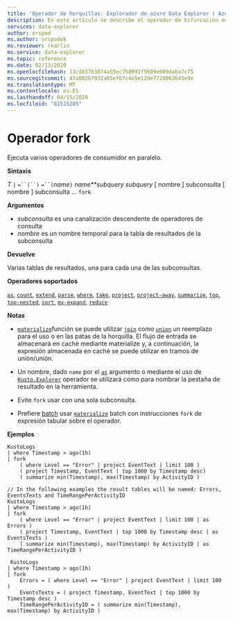 ```yaml
---
title: 'Operador de horquillas: Explorador de azure Data Explorer ( Azure Data Explorer) Microsoft Docs'
description: En este artículo se describe el operador de bifurcación en Azure Data Explorer.
services: data-explorer
author: orspod
ms.author: orspodek
ms.reviewer: rkarlin
ms.service: data-explorer
ms.topic: reference
ms.date: 02/13/2020
ms.openlocfilehash: 13cd837b3874a55ec758991f5609e089daba7c75
ms.sourcegitcommit: 47a002b7032a05ef67c4e5e12de7720062645e9e
ms.translationtype: MT
ms.contentlocale: es-ES
ms.lasthandoff: 04/15/2020
ms.locfileid: "81515205"
---
```

# <a name="fork-operator"></a>Operador fork

Ejecuta varios operadores de consumidor en paralelo.

**Sintaxis**

*T* `|` `=``(``)` `=``(`*name*`)` *name**subquery* *subquery* [ nombre ] subconsulta [ nombre ] subconsulta ... `fork`

**Argumentos**

* *subconsulta* es una canalización descendente de operadores de consulta
* *nombre* es un nombre temporal para la tabla de resultados de la subconsulta

**Devuelve**

Varias tablas de resultados, una para cada una de las subconsultas.

**Operadores soportados**

[`as`](asoperator.md), [`count`](countoperator.md), [`extend`](extendoperator.md), [`parse`](parseoperator.md), [`where`](whereoperator.md), [`take`](takeoperator.md), [`project`](projectoperator.md), [`project-away`](projectawayoperator.md), [`summarize`](summarizeoperator.md), [`top`](topoperator.md), [`top-nested`](topnestedoperator.md), [`sort`](sortoperator.md), [`mv-expand`](mvexpandoperator.md), [`reduce`](reduceoperator.md)

**Notas**

* [`materialize`](materializefunction.md)función se puede utilizar [`join`](joinoperator.md) como [`union`](unionoperator.md) un reemplazo para el uso o en las patas de la horquilla.
El flujo de entrada se almacenará en caché mediante materialize y, a continuación, la expresión almacenada en caché se puede utilizar en tramos de unión/unión.

* Un nombre, dado `name` por el [`as`](asoperator.md) argumento o mediante el uso de [`Kusto.Explorer`](../tools/kusto-explorer.md) operador se utilizará como para nombrar la pestaña de resultado en la herramienta.

* Evite `fork` usar con una sola subconsulta.

* Prefiere [batch](batches.md) usar [`materialize`](materializefunction.md) batch con instrucciones `fork` de expresión tabular sobre el operador.

**Ejemplos**

```kusto
KustoLogs
| where Timestamp > ago(1h)
| fork
    ( where Level == "Error" | project EventText | limit 100 )
    ( project Timestamp, EventText | top 1000 by Timestamp desc)
    ( summarize min(Timestamp), max(Timestamp) by ActivityID )
 
// In the following examples the result tables will be named: Errors, EventsTexts and TimeRangePerActivityID
KustoLogs
| where Timestamp > ago(1h)
| fork
    ( where Level == "Error" | project EventText | limit 100 | as Errors )
    ( project Timestamp, EventText | top 1000 by Timestamp desc | as EventsTexts )
    ( summarize min(Timestamp), max(Timestamp) by ActivityID | as TimeRangePerActivityID )
    
 KustoLogs
| where Timestamp > ago(1h)
| fork
    Errors = ( where Level == "Error" | project EventText | limit 100 )
    EventsTexts = ( project Timestamp, EventText | top 1000 by Timestamp desc )
    TimeRangePerActivityID = ( summarize min(Timestamp), max(Timestamp) by ActivityID )
```